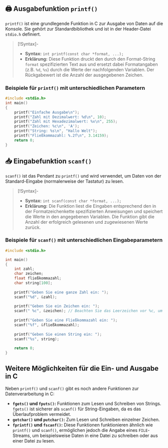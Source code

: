 ## 🖨️ Ausgabefunktion `printf()`

`printf()` ist eine grundlegende Funktion in C zur Ausgabe von Daten auf die Konsole. Sie gehört zur Standardbibliothek und ist in der Header-Datei `stdio.h` definiert. 
>[!Syntax]-
>- **Syntax:** `int printf(const char *format, ...);` 
>- **Erklärung:** Diese Funktion druckt den durch den Format-String `format` spezifizierten Text aus und ersetzt dabei Formatangaben (z.B. `%d`, `%s`) durch die Werte der nachfolgenden Variablen. Der Rückgabewert ist die Anzahl der ausgegebenen Zeichen.

### Beispiele für `printf()` mit unterschiedlichen Parametern

```cpp
#include <stdio.h>
int main() 
{     
	printf("Einfache Ausgabe\n");
	printf("Zahl mit Dezimalwert: %d\n", 10);
	printf("Zahl mit Hexadezimalwert: %x\n", 255); 
	printf("Zeichen: %c\n", 'A');
	printf("String: %s\n", "Hallo Welt"); 
	printf("Fließkommazahl: %.2f\n", 3.14159);
	return 0; 
}
```

## 📥 Eingabefunktion `scanf()`

`scanf()` ist das Pendant zu `printf()` und wird verwendet, um Daten von der Standard-Eingabe (normalerweise der Tastatur) zu lesen.

>[!Syntax]-
>- **Syntax:** `int scanf(const char *format, ...);`
>- **Erklärung:** Die Funktion liest die Eingaben entsprechend den in der Formatzeichenkette spezifizierten Anweisungen und speichert die Werte in den angegebenen Variablen. Die Funktion gibt die Anzahl der erfolgreich gelesenen und zugewiesenen Werte zurück.

### Beispiele für `scanf()` mit unterschiedlichen Eingabeparametern

```cpp
#include <stdio.h>

int main()
{ 
    int zahl;
    char zeichen; 
    float fließkommazahl;  
    char string[100]; 
    
    printf("Geben Sie eine ganze Zahl ein: ");
    scanf("%d", &zahl); 
    
    printf("Geben Sie ein Zeichen ein: ");
    scanf(" %c", &zeichen); // Beachten Sie das Leerzeichen vor %c, um das letzte Newline zu überspringen
    
    printf("Geben Sie eine Fließkommazahl ein: ");
    scanf("%f", &fließkommazahl);
    
    printf("Geben Sie einen String ein: ");
    scanf("%s", string);      
    
    return 0; 
}
```


## Weitere Möglichkeiten für die Ein- und Ausgabe in C

Neben `printf()` und `scanf()` gibt es noch andere Funktionen zur Datenverarbeitung in C:

- **`fgets()` und `fputs()`:** Funktionen zum Lesen und Schreiben von Strings. `fgets()` ist sicherer als `scanf()` für String-Eingaben, da es das Überlaufproblem vermeidet.
- **`getchar()` und `putchar()`:** Zum Lesen und Schreiben einzelner Zeichen.
- **`fprintf()` und `fscanf()`:** Diese Funktionen funktionieren ähnlich wie `printf()` und `scanf()`, ermöglichen jedoch die Angabe eines `FILE`-Streams, um beispielsweise Daten in eine Datei zu schreiben oder aus einer Datei zu lesen.





